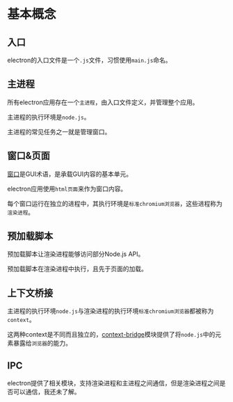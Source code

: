 # 基本概念

## 入口

electron的入口文件是一个`.js`文件，习惯使用`main.js`命名。

## 主进程

所有electron应用存在一个`主进程`，由入口文件定义，并管理整个应用。

主进程的执行环境是`node.js`。

主进程的常见任务之一就是管理窗口。

## 窗口&页面

[窗口](https://en.wikipedia.org/wiki/Windowing_system)是GUI术语，是承载GUI内容的基本单元。

electron应用使用`html页面`来作为窗口内容。

每个窗口运行在独立的进程中，其执行环境是`标准chromium浏览器`，这些进程称为`渲染进程`。

## 预加载脚本

预加载脚本让渲染进程能够访问部分Node.js API。

预加载脚本在渲染进程中执行，且先于页面的加载。

## 上下文桥接

主进程的执行环境`node.js`与渲染进程的执行环境`标准chromium浏览器`都被称为`context`。

这两种context是不同而且独立的，[context-bridge](https://www.electronjs.org/zh/docs/latest/api/context-bridge)模块提供了将`node.js`中的元素暴露给`浏览器`的能力。

## IPC

electron提供了相关模块，支持渲染进程和主进程之间通信，但是渲染进程之间是否可以通信，我还未了解。
